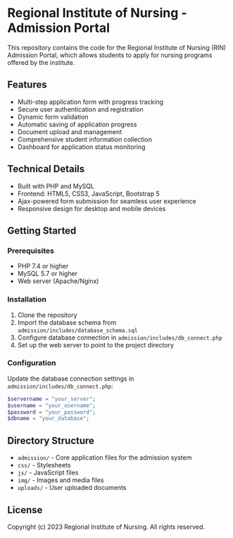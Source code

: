 # Regional Institute of Nursing - Admission Portal

This repository contains the code for the Regional Institute of Nursing (RIN) Admission Portal, which allows students to apply for nursing programs offered by the institute.

## Features

- Multi-step application form with progress tracking
- Secure user authentication and registration
- Dynamic form validation
- Automatic saving of application progress
- Document upload and management
- Comprehensive student information collection
- Dashboard for application status monitoring

## Technical Details

- Built with PHP and MySQL
- Frontend: HTML5, CSS3, JavaScript, Bootstrap 5
- Ajax-powered form submission for seamless user experience
- Responsive design for desktop and mobile devices

## Getting Started

### Prerequisites

- PHP 7.4 or higher
- MySQL 5.7 or higher
- Web server (Apache/Nginx)

### Installation

1. Clone the repository
2. Import the database schema from `admission/includes/database_schema.sql`
3. Configure database connection in `admission/includes/db_connect.php`
4. Set up the web server to point to the project directory

### Configuration

Update the database connection settings in `admission/includes/db_connect.php`:

```php
$servername = "your_server";
$username = "your_username";
$password = "your_password";
$dbname = "your_database";
```

## Directory Structure

- `admission/` - Core application files for the admission system
- `css/` - Stylesheets
- `js/` - JavaScript files
- `img/` - Images and media files
- `uploads/` - User uploaded documents

## License

Copyright (c) 2023 Regional Institute of Nursing. All rights reserved. 